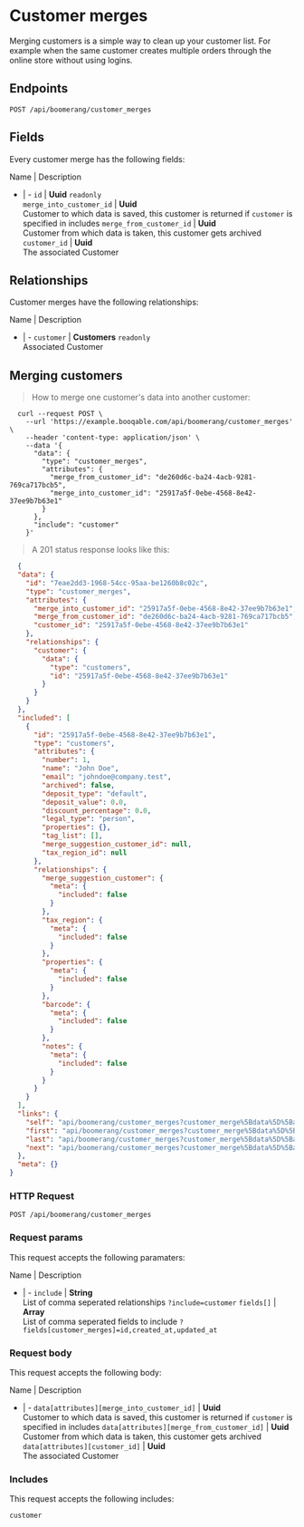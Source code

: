 # Customer merges

Merging customers is a simple way to clean up your customer list. For example when the same customer creates multiple orders through the online store without using logins.

## Endpoints
`POST /api/boomerang/customer_merges`

## Fields
Every customer merge has the following fields:

Name | Description
- | -
`id` | **Uuid** `readonly`<br>
`merge_into_customer_id` | **Uuid**<br>Customer to which data is saved, this customer is returned if `customer` is specified in includes
`merge_from_customer_id` | **Uuid**<br>Customer from which data is taken, this customer gets archived
`customer_id` | **Uuid**<br>The associated Customer


## Relationships
Customer merges have the following relationships:

Name | Description
- | -
`customer` | **Customers** `readonly`<br>Associated Customer


## Merging customers



> How to merge one customer's data into another customer:

```shell
  curl --request POST \
    --url 'https://example.booqable.com/api/boomerang/customer_merges' \
    --header 'content-type: application/json' \
    --data '{
      "data": {
        "type": "customer_merges",
        "attributes": {
          "merge_from_customer_id": "de260d6c-ba24-4acb-9281-769ca717bcb5",
          "merge_into_customer_id": "25917a5f-0ebe-4568-8e42-37ee9b7b63e1"
        }
      },
      "include": "customer"
    }'
```

> A 201 status response looks like this:

```json
  {
  "data": {
    "id": "7eae2dd3-1968-54cc-95aa-be1260b8c02c",
    "type": "customer_merges",
    "attributes": {
      "merge_into_customer_id": "25917a5f-0ebe-4568-8e42-37ee9b7b63e1",
      "merge_from_customer_id": "de260d6c-ba24-4acb-9281-769ca717bcb5",
      "customer_id": "25917a5f-0ebe-4568-8e42-37ee9b7b63e1"
    },
    "relationships": {
      "customer": {
        "data": {
          "type": "customers",
          "id": "25917a5f-0ebe-4568-8e42-37ee9b7b63e1"
        }
      }
    }
  },
  "included": [
    {
      "id": "25917a5f-0ebe-4568-8e42-37ee9b7b63e1",
      "type": "customers",
      "attributes": {
        "number": 1,
        "name": "John Doe",
        "email": "johndoe@company.test",
        "archived": false,
        "deposit_type": "default",
        "deposit_value": 0.0,
        "discount_percentage": 0.0,
        "legal_type": "person",
        "properties": {},
        "tag_list": [],
        "merge_suggestion_customer_id": null,
        "tax_region_id": null
      },
      "relationships": {
        "merge_suggestion_customer": {
          "meta": {
            "included": false
          }
        },
        "tax_region": {
          "meta": {
            "included": false
          }
        },
        "properties": {
          "meta": {
            "included": false
          }
        },
        "barcode": {
          "meta": {
            "included": false
          }
        },
        "notes": {
          "meta": {
            "included": false
          }
        }
      }
    }
  ],
  "links": {
    "self": "api/boomerang/customer_merges?customer_merge%5Bdata%5D%5Battributes%5D%5Bmerge_from_customer_id%5D=de260d6c-ba24-4acb-9281-769ca717bcb5&customer_merge%5Bdata%5D%5Battributes%5D%5Bmerge_into_customer_id%5D=25917a5f-0ebe-4568-8e42-37ee9b7b63e1&customer_merge%5Bdata%5D%5Btype%5D=customer_merges&customer_merge%5Binclude%5D=customer&data%5Battributes%5D%5Bmerge_from_customer_id%5D=de260d6c-ba24-4acb-9281-769ca717bcb5&data%5Battributes%5D%5Bmerge_into_customer_id%5D=25917a5f-0ebe-4568-8e42-37ee9b7b63e1&data%5Btype%5D=customer_merges&include=customer&page%5Bnumber%5D=1&page%5Bsize%5D=25",
    "first": "api/boomerang/customer_merges?customer_merge%5Bdata%5D%5Battributes%5D%5Bmerge_from_customer_id%5D=de260d6c-ba24-4acb-9281-769ca717bcb5&customer_merge%5Bdata%5D%5Battributes%5D%5Bmerge_into_customer_id%5D=25917a5f-0ebe-4568-8e42-37ee9b7b63e1&customer_merge%5Bdata%5D%5Btype%5D=customer_merges&customer_merge%5Binclude%5D=customer&data%5Battributes%5D%5Bmerge_from_customer_id%5D=de260d6c-ba24-4acb-9281-769ca717bcb5&data%5Battributes%5D%5Bmerge_into_customer_id%5D=25917a5f-0ebe-4568-8e42-37ee9b7b63e1&data%5Btype%5D=customer_merges&include=customer&page%5Bnumber%5D=1&page%5Bsize%5D=25",
    "last": "api/boomerang/customer_merges?customer_merge%5Bdata%5D%5Battributes%5D%5Bmerge_from_customer_id%5D=de260d6c-ba24-4acb-9281-769ca717bcb5&customer_merge%5Bdata%5D%5Battributes%5D%5Bmerge_into_customer_id%5D=25917a5f-0ebe-4568-8e42-37ee9b7b63e1&customer_merge%5Bdata%5D%5Btype%5D=customer_merges&customer_merge%5Binclude%5D=customer&data%5Battributes%5D%5Bmerge_from_customer_id%5D=de260d6c-ba24-4acb-9281-769ca717bcb5&data%5Battributes%5D%5Bmerge_into_customer_id%5D=25917a5f-0ebe-4568-8e42-37ee9b7b63e1&data%5Btype%5D=customer_merges&include=customer&page%5Bnumber%5D=&page%5Bsize%5D=25",
    "next": "api/boomerang/customer_merges?customer_merge%5Bdata%5D%5Battributes%5D%5Bmerge_from_customer_id%5D=de260d6c-ba24-4acb-9281-769ca717bcb5&customer_merge%5Bdata%5D%5Battributes%5D%5Bmerge_into_customer_id%5D=25917a5f-0ebe-4568-8e42-37ee9b7b63e1&customer_merge%5Bdata%5D%5Btype%5D=customer_merges&customer_merge%5Binclude%5D=customer&data%5Battributes%5D%5Bmerge_from_customer_id%5D=de260d6c-ba24-4acb-9281-769ca717bcb5&data%5Battributes%5D%5Bmerge_into_customer_id%5D=25917a5f-0ebe-4568-8e42-37ee9b7b63e1&data%5Btype%5D=customer_merges&include=customer&page%5Bnumber%5D=2&page%5Bsize%5D=25"
  },
  "meta": {}
}
```

### HTTP Request

`POST /api/boomerang/customer_merges`

### Request params

This request accepts the following paramaters:

Name | Description
- | -
`include` | **String**<br>List of comma seperated relationships `?include=customer`
`fields[]` | **Array**<br>List of comma seperated fields to include `?fields[customer_merges]=id,created_at,updated_at`


### Request body

This request accepts the following body:

Name | Description
- | -
`data[attributes][merge_into_customer_id]` | **Uuid**<br>Customer to which data is saved, this customer is returned if `customer` is specified in includes
`data[attributes][merge_from_customer_id]` | **Uuid**<br>Customer from which data is taken, this customer gets archived
`data[attributes][customer_id]` | **Uuid**<br>The associated Customer


### Includes

This request accepts the following includes:

`customer`





